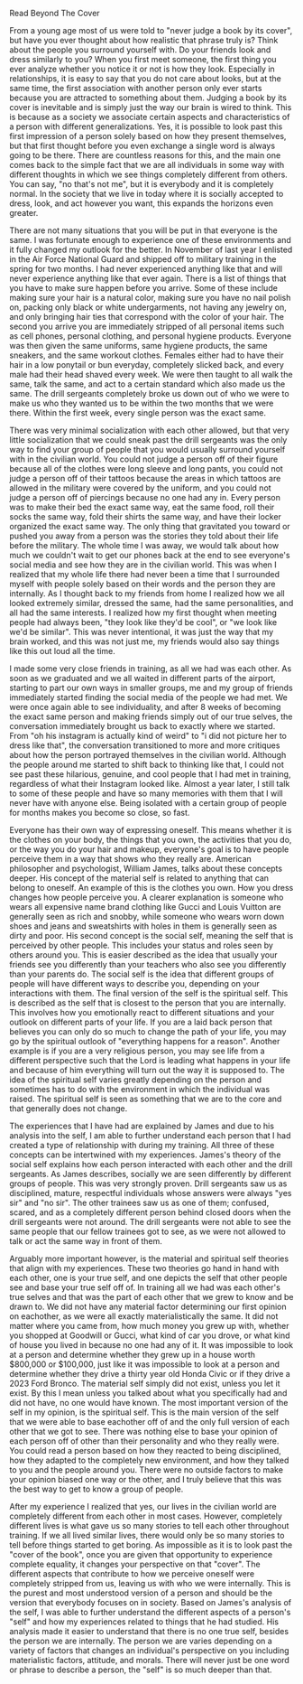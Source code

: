 Read Beyond The Cover

From a young age most of us were told to "never judge a book by its
cover", but have you ever thought about how realistic that phrase truly
is? Think about the people you surround yourself with. Do your friends
look and dress similarly to you? When you first meet someone, the first
thing you ever analyze whether you notice it or not is how they look.
Especially in relationships, it is easy to say that you do not care
about looks, but at the same time, the first association with another
person only ever starts because you are attracted to something about
them. Judging a book by its cover is inevitable and is simply just the
way our brain is wired to think. This is because as a society we
associate certain aspects and characteristics of a person with different
generalizations. Yes, it is possible to look past this first impression
of a person solely based on how they present themselves, but that first
thought before you even exchange a single word is always going to be
there. There are countless reasons for this, and the main one comes back
to the simple fact that we are all individuals in some way with
different thoughts in which we see things completely different from
others. You can say, "no that's not me", but it is everybody and it is
completely normal. In the society that we live in today where it is
socially accepted to dress, look, and act however you want, this expands
the horizons even greater.

There are not many situations that you will be put in that everyone is
the same. I was fortunate enough to experience one of these environments
and it fully changed my outlook for the better. In November of last year
I enlisted in the Air Force National Guard and shipped off to military
training in the spring for two months. I had never experienced anything
like that and will never experience anything like that ever again. There
is a list of things that you have to make sure happen before you arrive.
Some of these include making sure your hair is a natural color, making
sure you have no nail polish on, packing only black or white
undergarments, not having any jewelry on, and only bringing hair ties
that correspond with the color of your hair. The second you arrive you
are immediately stripped of all personal items such as cell phones,
personal clothing, and personal hygiene products. Everyone was then
given the same uniforms, same hygiene products, the same sneakers, and
the same workout clothes. Females either had to have their hair in a low
ponytail or bun everyday, completely slicked back, and every male had
their head shaved every week. We were then taught to all walk the same,
talk the same, and act to a certain standard which also made us the
same. The drill sergeants completely broke us down out of who we were to
make us who they wanted us to be within the two months that we were
there. Within the first week, every single person was the exact same.

There was very minimal socialization with each other allowed, but that
very little socialization that we could sneak past the drill sergeants
was the only way to find your group of people that you would usually
surround yourself with in the civilian world. You could not judge a
person off of their figure because all of the clothes were long sleeve
and long pants, you could not judge a person off of their tattoos
because the areas in which tattoos are allowed in the military were
covered by the uniform, and you could not judge a person off of
piercings because no one had any in. Every person was to make their bed
the exact same way, eat the same food, roll their socks the same way,
fold their shirts the same way, and have their locker organized the
exact same way. The only thing that gravitated you toward or pushed you
away from a person was the stories they told about their life before the
military. The whole time I was away, we would talk about how much we
couldn't wait to get our phones back at the end to see everyone's social
media and see how they are in the civilian world. This was when I
realized that my whole life there had never been a time that I
surrounded myself with people solely based on their words and the person
they are internally. As I thought back to my friends from home I
realized how we all looked extremely similar, dressed the same, had the
same personalities, and all had the same interests. I realized how my
first thought when meeting people had always been, "they look like
they'd be cool", or "we look like we'd be similar". This was never
intentional, it was just the way that my brain worked, and this was not
just me, my friends would also say things like this out loud all the
time.

I made some very close friends in training, as all we had was each
other. As soon as we graduated and we all waited in different parts of
the airport, starting to part our own ways in smaller groups, me and my
group of friends immediately started finding the social media of the
people we had met. We were once again able to see individuality, and
after 8 weeks of becoming the exact same person and making friends
simply out of our true selves, the conversation immediately brought us
back to exactly where we started. From "oh his instagram is actually
kind of weird" to "i did not picture her to dress like that", the
conversation transitioned to more and more critiques about how the
person portrayed themselves in the civilian world. Although the people
around me started to shift back to thinking like that, I could not see
past these hilarious, genuine, and cool people that I had met in
training, regardless of what their Instagram looked like. Almost a year
later, I still talk to some of these people and have so many memories
with them that I will never have with anyone else. Being isolated with a
certain group of people for months makes you become so close, so fast.

Everyone has their own way of expressing oneself. This means whether it
is the clothes on your body, the things that you own, the activities
that you do, or the way you do your hair and makeup, everyone's goal is
to have people perceive them in a way that shows who they really are.
American philosopher and psychologist, William James, talks about these
concepts deeper. His concept of the material self is related to anything
that can belong to oneself. An example of this is the clothes you own.
How you dress changes how people perceive you. A clearer explanation is
someone who wears all expensive name brand clothing like Gucci and Louis
Vuitton are generally seen as rich and snobby, while someone who wears
worn down shoes and jeans and sweatshirts with holes in them is
generally seen as dirty and poor. His second concept is the social self,
meaning the self that is perceived by other people. This includes your
status and roles seen by others around you. This is easier described as
the idea that usually your friends see you differently than your
teachers who also see you differently than your parents do. The social
self is the idea that different groups of people will have different
ways to describe you, depending on your interactions with them. The
final version of the self is the spiritual self. This is described as
the self that is closest to the person that you are internally. This
involves how you emotionally react to different situations and your
outlook on different parts of your life. If you are a laid back person
that believes you can only do so much to change the path of your life,
you may go by the spiritual outlook of "everything happens for a
reason". Another example is if you are a very religious person, you may
see life from a different perspective such that the Lord is leading what
happens in your life and because of him everything will turn out the way
it is supposed to. The idea of the spiritual self varies greatly
depending on the person and sometimes has to do with the environment in
which the individual was raised. The spiritual self is seen as something
that we are to the core and that generally does not change.

The experiences that I have had are explained by James and due to his
analysis into the self, I am able to further understand each person that
I had created a type of relationship with during my training. All three
of these concepts can be intertwined with my experiences. James's theory
of the social self explains how each person interacted with each other
and the drill sergeants. As James describes, socially we are seen
differently by different groups of people. This was very strongly
proven. Drill sergeants saw us as disciplined, mature, respectful
individuals whose answers were always "yes sir" and "no sir". The other
trainees saw us as one of them; confused, scared, and as a completely
different person behind closed doors when the drill sergeants were not
around. The drill sergeants were not able to see the same people that
our fellow trainees got to see, as we were not allowed to talk or act
the same way in front of them.

Arguably more important however, is the material and spiritual self
theories that align with my experiences. These two theories go hand in
hand with each other, one is your true self, and one depicts the self
that other people see and base your true self off of. In training all we
had was each other\'s true selves and that was the part of each other
that we grew to know and be drawn to. We did not have any material
factor determining our first opinion on eachother, as we were all
exactly materialistically the same. It did not matter where you came
from, how much money you grew up with, whether you shopped at Goodwill
or Gucci, what kind of car you drove, or what kind of house you lived in
because no one had any of it. It was impossible to look at a person and
determine whether they grew up in a house worth \$800,000 or \$100,000,
just like it was impossible to look at a person and determine whether
they drive a thirty year old Honda Civic or if they drive a 2023 Ford
Bronco. The material self simply did not exist, unless you let it exist.
By this I mean unless you talked about what you specifically had and did
not have, no one would have known. The most important version of the
self in my opinion, is the spiritual self. This is the main version of
the self that we were able to base eachother off of and the only full
version of each other that we got to see. There was nothing else to base
your opinion of each person off of other than their personality and who
they really were. You could read a person based on how they reacted to
being disciplined, how they adapted to the completely new environment,
and how they talked to you and the people around you. There were no
outside factors to make your opinion biased one way or the other, and I
truly believe that this was the best way to get to know a group of
people.

After my experience I realized that yes, our lives in the civilian world
are completely different from each other in most cases. However,
completely different lives is what gave us so many stories to tell each
other throughout training. If we all lived similar lives, there would
only be so many stories to tell before things started to get boring. As
impossible as it is to look past the "cover of the book", once you are
given that opportunity to experience complete equality, it changes your
perspective on that "cover". The different aspects that contribute to
how we perceive oneself were completely stripped from us, leaving us
with who we were internally. This is the purest and most understood
version of a person and should be the version that everybody focuses on
in society. Based on James's analysis of the self, I was able to further
understand the different aspects of a person\'s "self" and how my
experiences related to things that he had studied. His analysis made it
easier to understand that there is no one true self, besides the person
we are internally. The person we are varies depending on a variety of
factors that changes an individual\'s perspective on you including
materialistic factors, attitude, and morals. There will never just be
one word or phrase to describe a person, the "self" is so much deeper
than that.
